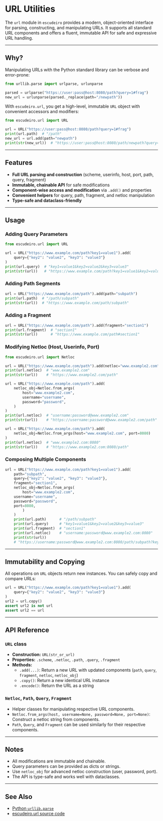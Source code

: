 # URL Utilities

The `url` module in `escudeiro` provides a modern, object-oriented interface for parsing, constructing, and manipulating URLs. It supports all standard URL components and offers a fluent, immutable API for safe and expressive URL handling.

---

## Why?

Manipulating URLs with the Python standard library can be verbose and error-prone:

```python
from urllib.parse import urlparse, urlunparse

parsed = urlparse("https://user:pass@host:8080/path?query=1#frag")
new_url = urlunparse(parsed._replace(path="/newpath"))
```

With `escudeiro.url`, you get a high-level, immutable `URL` object with convenient accessors and modifiers:

```python
from escudeiro.url import URL

url = URL("https://user:pass@host:8080/path?query=1#frag")
print(url.path)  # "/path"
new_url = url.add(path="newpath")
print(str(new_url))  # "https://user:pass@host:8080/path/newpath?query=1#frag"
```

---

## Features

- **Full URL parsing and construction** (scheme, userinfo, host, port, path, query, fragment)
- **Immutable, chainable API** for safe modifications
- **Component-wise access and modification** via `.add()` and properties
- **Convenient helpers** for query, path, fragment, and netloc manipulation
- **Type-safe and dataclass-friendly**

---

## Usage

### Adding Query Parameters

```python
from escudeiro.url import URL

url = URL("https://www.example.com/path?key1=value1").add(
    query={"key2": "value2", "key3": "value3"}
)
print(url.query)  # "key1=value1&key2=value2&key3=value3"
print(str(url))   # "https://www.example.com/path?key1=value1&key2=value2&key3=value3"
```

### Adding Path Segments

```python
url = URL("https://www.example.com/path").add(path="subpath")
print(url.path)  # "/path/subpath"
print(str(url))  # "https://www.example.com/path/subpath"
```

### Adding a Fragment

```python
url = URL("https://www.example.com/path").add(fragment="section1")
print(url.fragment)  # "section1"
print(str(url))      # "https://www.example.com/path#section1"
```

### Modifying Netloc (Host, Userinfo, Port)

```python
from escudeiro.url import Netloc

url = URL("https://www.example.com/path").add(netloc="www.example2.com")
print(url.netloc)  # "www.example2.com"
print(str(url))    # "https://www.example2.com/path"

url = URL("https://www.example.com/path").add(
    netloc_obj=Netloc.from_args(
        host="www.example2.com",
        username="username",
        password="password",
    )
)
print(url.netloc)  # "username:password@www.example2.com"
print(str(url))    # "https://username:password@www.example2.com/path"

url = URL("https://www.example.com/path").add(
    netloc_obj=Netloc.from_args(host="www.example2.com", port=8080)
)
print(url.netloc)  # "www.example2.com:8080"
print(str(url))    # "https://www.example2.com:8080/path"
```

### Composing Multiple Components

```python
url = URL("https://www.example.com/path?key1=value1").add(
    path="subpath",
    query={"key2": "value2", "key3": "value3"},
    fragment="section1",
    netloc_obj=Netloc.from_args(
        host="www.example2.com",
    username="username",
    password="password",
    port=8080,
        )
    )
    print(url.path)      # "/path/subpath"
    print(url.query)     # "key1=value1&key2=value2&key3=value3"
    print(url.fragment)  # "section1"
    print(url.netloc)    # "username:password@www.example2.com:8080"
    print(str(url))
    # "https://username:password@www.example2.com:8080/path/subpath?key1=value1&key2=value2&key3=value3#section1"
```

---

## Immutability and Copying

All operations on `URL` objects return new instances. You can safely copy and compare URLs:

```python
url = URL("https://www.example.com/path?key1=value1").add(
    query={"key2": "value2", "key3": "value3"}
)
url2 = url.copy()
assert url2 is not url
assert url2 == url
```

---

## API Reference

### `URL` class

- **Construction:** `URL(str_or_url)`
- **Properties:** `.scheme`, `.netloc`, `.path`, `.query`, `.fragment`
- **Methods:**
    - `.add(...)`: Return a new URL with updated components (`path`, `query`, `fragment`, `netloc`, `netloc_obj`)
    - `.copy()`: Return a new identical URL instance
    - `.encode()`: Return the URL as a string

### `Netloc`, `Path`, `Query`, `Fragment`

- Helper classes for manipulating respective URL components.
- `Netloc.from_args(host, username=None, password=None, port=None)`: Construct a netloc string from components.
- `Path`, `Query`, and `Fragment` can be used similarly for their respective components.
---

## Notes

- All modifications are immutable and chainable.
- Query parameters can be provided as dicts or strings.
- Use `netloc_obj` for advanced netloc construction (user, password, port).
- The API is type-safe and works well with dataclasses.

---

## See Also

- [Python `urllib.parse`](https://docs.python.org/3/library/urllib.parse.html)
- [escudeiro.url source code](https://github.com/cardoso/escudeiro/tree/develop/escudeiro/url)

